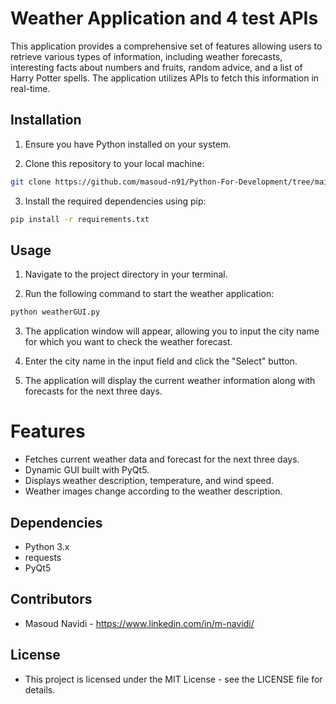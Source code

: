 # Weather Application and 4 test APIs

This application provides a comprehensive set of features allowing users to retrieve various types of information, including weather forecasts, interesting facts about numbers and fruits, random advice, and a list of Harry Potter spells. The application utilizes APIs to fetch this information in real-time.

## Installation

1. Ensure you have Python installed on your system.

2. Clone this repository to your local machine:

```bash
git clone https://github.com/masoud-n91/Python-For-Development/tree/main/Session1
```

3. Install the required dependencies using pip:

```bash
pip install -r requirements.txt
```

## Usage

1. Navigate to the project directory in your terminal.

2. Run the following command to start the weather application:

```bash
python weatherGUI.py
```

3. The application window will appear, allowing you to input the city name for which you want to check the weather forecast.

4. Enter the city name in the input field and click the "Select" button.

5. The application will display the current weather information along with forecasts for the next three days.

# Features
* Fetches current weather data and forecast for the next three days.
* Dynamic GUI built with PyQt5.
* Displays weather description, temperature, and wind speed.
* Weather images change according to the weather description.

## Dependencies
* Python 3.x
* requests
* PyQt5

## Contributors
* Masoud Navidi - https://www.linkedin.com/in/m-navidi/

## License
* This project is licensed under the MIT License - see the LICENSE file for details.